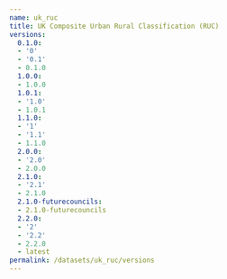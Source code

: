 ```yaml
---
name: uk_ruc
title: UK Composite Urban Rural Classification (RUC)
versions:
  0.1.0:
  - '0'
  - '0.1'
  - 0.1.0
  1.0.0:
  - 1.0.0
  1.0.1:
  - '1.0'
  - 1.0.1
  1.1.0:
  - '1'
  - '1.1'
  - 1.1.0
  2.0.0:
  - '2.0'
  - 2.0.0
  2.1.0:
  - '2.1'
  - 2.1.0
  2.1.0-futurecouncils:
  - 2.1.0-futurecouncils
  2.2.0:
  - '2'
  - '2.2'
  - 2.2.0
  - latest
permalink: /datasets/uk_ruc/versions
---
```

